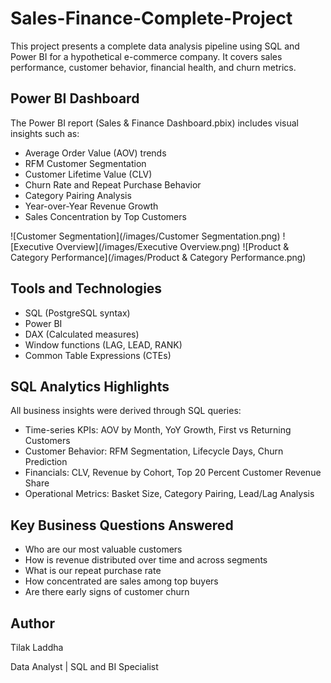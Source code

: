# Sales-Finance-Complete-Project

This project presents a complete data analysis pipeline using SQL and Power BI for a hypothetical e-commerce company. It covers sales performance, customer behavior, financial health, and churn metrics.

## Power BI Dashboard

The Power BI report (Sales & Finance Dashboard.pbix) includes visual insights such as:
- Average Order Value (AOV) trends
- RFM Customer Segmentation
- Customer Lifetime Value (CLV)
- Churn Rate and Repeat Purchase Behavior
- Category Pairing Analysis
- Year-over-Year Revenue Growth
- Sales Concentration by Top Customers

![Customer  Segmentation](/images/Customer  Segmentation.png)
![Executive Overview](/images/Executive Overview.png)
![Product & Category Performance](/images/Product & Category Performance.png)

## Tools and Technologies

- SQL (PostgreSQL syntax)
- Power BI
- DAX (Calculated measures)
- Window functions (LAG, LEAD, RANK)
- Common Table Expressions (CTEs)

## SQL Analytics Highlights

All business insights were derived through SQL queries:
- Time-series KPIs: AOV by Month, YoY Growth, First vs Returning Customers
- Customer Behavior: RFM Segmentation, Lifecycle Days, Churn Prediction
- Financials: CLV, Revenue by Cohort, Top 20 Percent Customer Revenue Share
- Operational Metrics: Basket Size, Category Pairing, Lead/Lag Analysis

## Key Business Questions Answered

- Who are our most valuable customers
- How is revenue distributed over time and across segments
- What is our repeat purchase rate
- How concentrated are sales among top buyers
- Are there early signs of customer churn

## Author

Tilak Laddha 

Data Analyst | SQL and BI Specialist  



